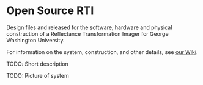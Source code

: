 # Open Source RTI

Design files and released for the software, hardware and physical construction of a Reflectance Transformation Imager for George Washington University.

For information on the system, construction, and other details, see [our Wiki](https://github.com/nichlock/rti/wiki).

TODO: Short description

TODO: Picture of system

